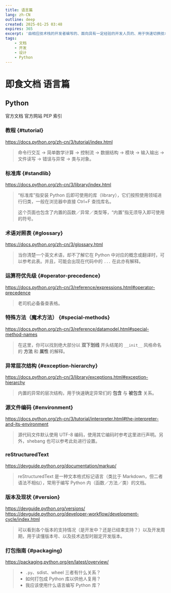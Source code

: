 ```yaml
---
title: 语言篇
lang: zh-CN
outline: deep
created: 2025-01-25 03:48
expires: 365
excerpt: '由相应技术栈的开发者编写的、面向具有一定经验的开发人员的、用于快速切换技术栈的书签集锦。'
tags:
    - 文档
    - 开发
    - 设计
    - Python
---
```


<script setup lang="ts">
import SeeAlso from "@/components/SeeAlso.vue";
import SeeAlsoLink from "@/components/SeeAlsoLink.vue";
</script>

# 即食文档 语言篇

<RevisionInfo indent />

## Python

<SeeAlso align="center" sep="›‹">
    <SeeAlsoLink pure href="https://docs.python.org/zh-cn/3/index.html">官方文档</SeeAlsoLink>
    <SeeAlsoLink pure href="https://www.python.org/">官方网站</SeeAlsoLink>
    <SeeAlsoLink pure href="https://peps.python.org/">PEP 索引</SeeAlsoLink>
</SeeAlso>

### 教程 {#tutorial}

https://docs.python.org/zh-cn/3/tutorial/index.html

> 命令行交互 → 简单数学计算 → 控制流 → 数据结构 → 模块 → 输入输出 → 文件读写 → 错误与异常 → 类与对象。

### 标准库 {#standlib}

https://docs.python.org/zh-cn/3/library/index.html

> “标准库”指安装 Python 后即可使用的库（library），它们按照使用领域进行归类，一般在浏览器中直接 Ctrl+F 查找库名。
> 
> 这个页面也包含了内置的函数／异常／类型等，“内置”指无须导入即可使用的符号。

### 术语对照表 {#glossary}

https://docs.python.org/zh-cn/3/glossary.html

> 当你清楚一个英文术语，却不了解它在 Python 中对应的概念或翻译时，可以参考此表。并且，可能会出现在代码中的 `...` 在此亦有解释。

### 运算符优先级 {#operator-precedence}

https://docs.python.org/zh-cn/3/reference/expressions.html#operator-precedence

> 老司机必备备查表格。

### 特殊方法（魔术方法） {#special-methods}

https://docs.python.org/zh-cn/3/reference/datamodel.html#special-method-names

> 在这里，你可以找到绝大部分以 **双下划线** 开头结尾的 `__init__` 风格命名的 **方法** 和 **属性** 的解释。

### 异常层次结构 {#exception-hierarchy}

https://docs.python.org/zh-cn/3/library/exceptions.html#exception-hierarchy

> 内置的异常的层次结构，用于快速确定异常们的 **包含** 与 **被包含** 关系。

### 源文件编码 {#environment}

https://docs.python.org/zh-cn/3/tutorial/interpreter.html#the-interpreter-and-its-environment

> 源代码文件默认使用 UTF-8 编码，使用其它编码时参考这里进行声明。另外，shebang 也可以参考此处进行设置。

### reStructuredText

https://devguide.python.org/documentation/markup/

> reStructuredText 是一种文本格式标记语言（类比于 Markdown，但二者语法不相似），常用于编写 Python 内（函数／方法／类）的文档。

### 版本及现状 {#version}

https://devguide.python.org/versions/  
https://devguide.python.org/developer-workflow/development-cycle/index.html

> 可以看到各个版本的支持情况（是开发中？还是已结束支持？）以及开发周期，用于读懂版本号、以及技术选型时敲定开发版本。

### 打包指南 {#packaging}

https://packaging.python.org/en/latest/overview/

> - `.py`、sdist、wheel 三者有什么关系？
> - 如何打包成 Python 库以供他人复用？
> - 我应该使用什么语言编写 Python 库？
